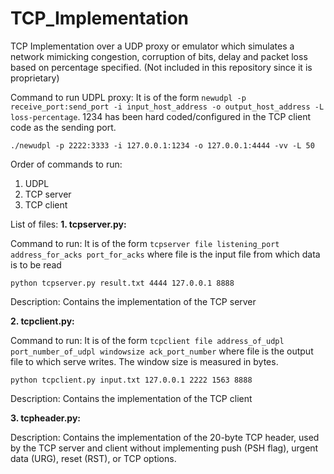 # TCP_Implementation
TCP Implementation over a UDP proxy or emulator which simulates a network mimicking congestion, corruption of bits, delay and packet loss based on percentage specified. (Not included in this repository since it is proprietary)

Command to run UDPL proxy:
It is of the form `newudpl -p receive_port:send_port -i input_host_address -o output_host_address -L loss-percentage`. 1234 has been hard coded/configured in the TCP client code as the sending port.

```
./newudpl -p 2222:3333 -i 127.0.0.1:1234 -o 127.0.0.1:4444 -vv -L 50
```

Order of commands to run:
1. UDPL
2. TCP server
3. TCP client

List of files:
**1. tcpserver.py:**

Command to run:
It is of the form `tcpserver file listening_port address_for_acks port_for_acks` where file is the input file from which data is to be read

```
python tcpserver.py result.txt 4444 127.0.0.1 8888
```

Description:
Contains the implementation of the TCP server

**2. tcpclient.py:**

Command to run:
It is of the form `tcpclient file address_of_udpl port_number_of_udpl windowsize ack_port_number` where file is the output file to which serve writes. The window size is measured in bytes.

```
python tcpclient.py input.txt 127.0.0.1 2222 1563 8888
```

Description:
Contains the implementation of the TCP client

**3. tcpheader.py:**

Description:
Contains the implementation of the 20-byte TCP header, used by the TCP server and client without implementing push (PSH flag), urgent data (URG), reset (RST), or TCP options.

